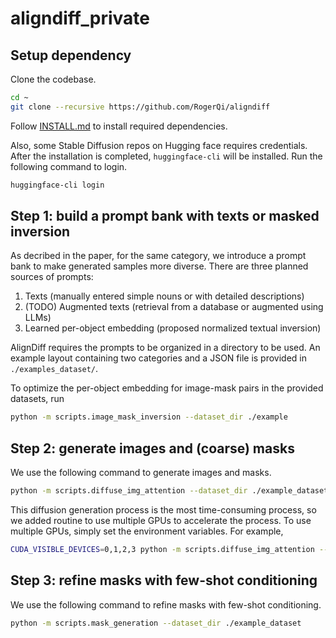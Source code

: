 # aligndiff_private

## Setup dependency

Clone the codebase.

```bash
cd ~
git clone --recursive https://github.com/RogerQi/aligndiff
```

Follow [INSTALL.md](./docs/INSTALL.md) to install required dependencies.

Also, some Stable Diffusion repos on Hugging face requires credentials. After the installation
is completed, `huggingface-cli` will be installed. Run the following command to login.

```bash
huggingface-cli login
```

## Step 1: build a prompt bank with texts or masked inversion

As decribed in the paper, for the same category, we introduce a prompt bank to make
generated samples more diverse. There are three planned sources of prompts:

1. Texts (manually entered simple nouns or with detailed descriptions)
2. (TODO) Augmented texts (retrieval from a database or augmented using LLMs)
3. Learned per-object embedding (proposed normalized textual inversion)

AlignDiff requires the prompts to be organized in a directory to be used. An example
layout containing two categories and a JSON file is provided in `./examples_dataset/`.

To optimize the per-object embedding for image-mask pairs in the provided datasets, run

```bash
python -m scripts.image_mask_inversion --dataset_dir ./example
```

## Step 2: generate images and (coarse) masks

We use the following command to generate images and masks.

```bash
python -m scripts.diffuse_img_attention --dataset_dir ./example_dataset --image_per_class 100
```

This diffusion generation process is the most time-consuming process, so we added routine to use multiple GPUs to accelerate the process. To use multiple GPUs, simply set the environment variables. For example,

```bash
CUDA_VISIBLE_DEVICES=0,1,2,3 python -m scripts.diffuse_img_attention --dataset_dir ./example_dataset --image_per_class 100
```

## Step 3: refine masks with few-shot conditioning

We use the following command to refine masks with few-shot conditioning.

```bash
python -m scripts.mask_generation --dataset_dir ./example_dataset
```
